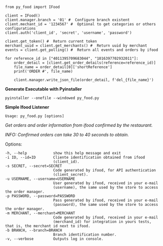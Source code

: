 
```
from py_food import IFood

client = IFood() 
client.manager.branch = '01' #  Configure branch existent
client.mechant_id = '1234567' #  Optional to get categories or others configurations
client.auth('client_id', 'secret', 'username', 'password')

client.get_token() #  Return current token
merchant_uuid = client.get_merchants() #  Return uuid by merchant
events = client.get_polling() #  Return all events and orders by ifood

for reference_id in ["4011395709683044", "1016397702932011"]:
    order_detail = [client.get_order_details(reference=reference_id)]
    file_name = order_detail[0]['shortReference']
    print('ORDER #', file_name)

    client.manager.write_json_file(order_detail, f'del_{file_name}')
```

**Generate Executable with Pyinstaller**

``
pyinstaller --onefile --windowed py_food.py
``

**Simple Ifood Listener**

`Usage: py_food.py [options]
`

_Get orders and order information from ifood confirmed by the restaurant._

_INFO: Confirmed orders can take 30 to 40 seconds to obtain._

Options:
  ~~~~-version             show program's version number and exit
  -h, --help            show this help message and exit
  -i ID, --id=ID        Cliente identification obtained from ifood
                        (client_id).
  -s SECRET, --secret=SECRET
                        Code generated by ifood, for API authentication
                        (client_secret).
  -u USERNAME, --username=USERNAME
                        User generated by ifood, received in your e-mail
                        (username), the same used by the store to access the order manager.
  -p PASSWORD, --password=PASSWORD
                        Pass generated by ifood, received in your e-mail
                        (password), the same used by the store to access the order manager.
  -m MERCHANT, --merchant=MERCHANT
                        Code generated by ifood, received in your e-mail
                        (merchand_id) for integration in yours tests, that is, the merchant id next to ifood.
  -b BRANCH, --branch=BRANCH
                        Branch identification number.
  -v, --verbose         Outputs log in console.
